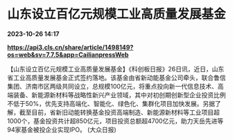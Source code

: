 # 山东设立百亿元规模工业高质量发展基金

**2023-10-26 14:17**

**https://api3.cls.cn/share/article/1498149?os=web&sv=7.7.5&app=CailianpressWeb**

【山东设立百亿元规模工业高质量发展基金】《科创板日报》26日讯，近日，山东省工业高质量发展基金正式签约落地。该基金由省新动能基金公司牵头，联合鲁信集团、济南市区两级共同设立，总规模100亿元，将重点投向新一代信息技术、高端装备、新能源新材料等战略性新兴产业领域，其中对初创期创新型企业投资比例不低于50%，优先支持高端化、智能化、绿色化、集群化项目加快发展。另据了解，截至目前，省新旧动能转换基金投资高端制造、新能源新材料等工业项目超1000个，基金投资共计超850亿元，项目投资总额超4700亿元，助力天岳先进等94家基金被投企业实现IPO。 (大众日报)
